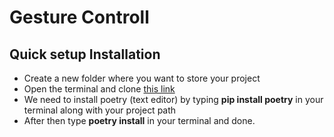 # Gesture Controll
## Quick setup Installation
* Create a new folder where you want to store your project
* Open the terminal and clone [this link](Bill0911/Gesture-control.git)
* We need to install poetry (text editor) by typing 
**pip install poetry** in your terminal along with your project path
* After then type **poetry install** in your terminal and done.
